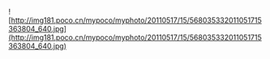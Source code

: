 ![http://img181.poco.cn/mypoco/myphoto/20110517/15/568035332011051715363804_640.jpg](http://img181.poco.cn/mypoco/myphoto/20110517/15/568035332011051715363804_640.jpg)